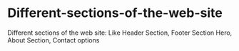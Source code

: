 # Different-sections-of-the-web-site
Different sections of the web site: Like Header Section, Footer Section Hero, About Section, Contact options
